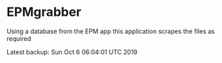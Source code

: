 # EPMgrabber
Using a database from the EPM app this application scrapes the files as required


Latest backup: Sun Oct 6 06:04:01 UTC 2019
